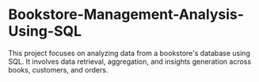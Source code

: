 # Bookstore-Management-Analysis-Using-SQL
This project focuses on analyzing data from a bookstore's database using SQL. It involves data retrieval, aggregation, and insights generation across books, customers, and orders.
